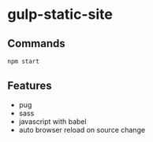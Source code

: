 # gulp-static-site

## Commands

```bash
npm start
```

## Features

- pug
- sass
- javascript with babel
- auto browser reload on source change
